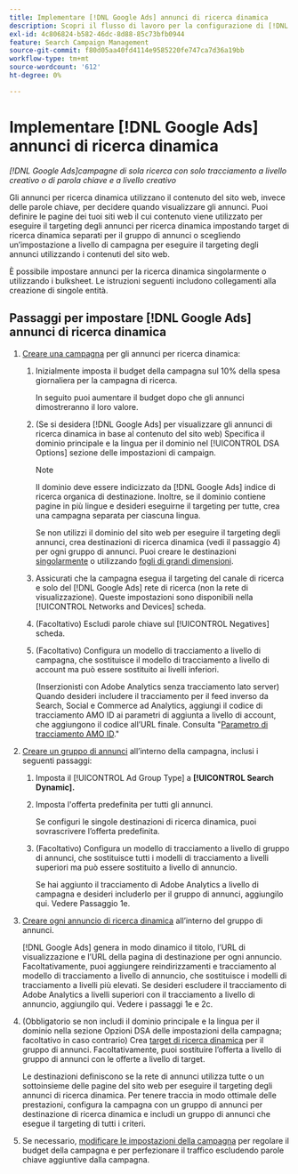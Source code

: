 ```yaml
---
title: Implementare [!DNL Google Ads] annunci di ricerca dinamica
description: Scopri il flusso di lavoro per la configurazione di [!DNL Google Ads] annunci di ricerca dinamica.
exl-id: 4c806824-b582-46dc-8d88-85c73bfb0944
feature: Search Campaign Management
source-git-commit: f80d05aa40fd4114e9585220fe747ca7d36a19bb
workflow-type: tm+mt
source-wordcount: '612'
ht-degree: 0%

---
```


# Implementare [!DNL Google Ads] annunci di ricerca dinamica

*[!DNL Google Ads]campagne di sola ricerca con solo tracciamento a livello creativo o di parola chiave e a livello creativo*

Gli annunci per ricerca dinamica utilizzano il contenuto del sito web, invece delle parole chiave, per decidere quando visualizzare gli annunci. Puoi definire le pagine dei tuoi siti web il cui contenuto viene utilizzato per eseguire il targeting degli annunci per ricerca dinamica impostando target di ricerca dinamica separati per il gruppo di annunci o scegliendo un’impostazione a livello di campagna per eseguire il targeting degli annunci utilizzando i contenuti del sito web.

È possibile impostare annunci per la ricerca dinamica singolarmente o utilizzando i bulksheet. Le istruzioni seguenti includono collegamenti alla creazione di singole entità.

## Passaggi per impostare [!DNL Google Ads] annunci di ricerca dinamica

1. [Creare una campagna](/help/search-social-commerce/campaign-management/campaigns/campaign-manage.md) per gli annunci per ricerca dinamica:

   1. Inizialmente imposta il budget della campagna sul 10% della spesa giornaliera per la campagna di ricerca.

      In seguito puoi aumentare il budget dopo che gli annunci dimostreranno il loro valore.

   1. (Se si desidera [!DNL Google Ads] per visualizzare gli annunci di ricerca dinamica in base al contenuto del sito web) Specifica il dominio principale e la lingua per il dominio nel [!UICONTROL DSA Options] sezione delle impostazioni di campaign.

      >[!NOTE]
      >
      >Il dominio deve essere indicizzato da [!DNL Google Ads] indice di ricerca organica di destinazione. Inoltre, se il dominio contiene pagine in più lingue e desideri eseguirne il targeting per tutte, crea una campagna separata per ciascuna lingua.

      Se non utilizzi il dominio del sito web per eseguire il targeting degli annunci, crea destinazioni di ricerca dinamica (vedi il passaggio 4) per ogni gruppo di annunci. Puoi creare le destinazioni [singolarmente](/help/search-social-commerce/campaign-management/campaigns/dynamic-search-target-manage.md) o utilizzando [fogli di grandi dimensioni](/help/search-social-commerce/campaign-management/bulksheets/bulksheet-about.md).

   1. Assicurati che la campagna esegua il targeting del canale di ricerca e solo del [!DNL Google Ads] rete di ricerca (non la rete di visualizzazione). Queste impostazioni sono disponibili nella [!UICONTROL Networks and Devices] scheda.

   1. (Facoltativo) Escludi parole chiave sul [!UICONTROL Negatives] scheda.

   1. (Facoltativo) Configura un modello di tracciamento a livello di campagna, che sostituisce il modello di tracciamento a livello di account ma può essere sostituito ai livelli inferiori.

      (Inserzionisti con Adobe Analytics senza tracciamento lato server) Quando desideri includere il tracciamento per il feed inverso da Search, Social e Commerce ad Analytics, aggiungi il codice di tracciamento AMO ID ai parametri di aggiunta a livello di account, che aggiungono il codice all’URL finale. Consulta &quot;[Parametro di tracciamento AMO ID](/help/search-social-commerce/tracking/skwcid-tracking-parameter.md).&quot;

1. [Creare un gruppo di annunci](/help/search-social-commerce/campaign-management/campaigns/ad-group-manage.md) all’interno della campagna, inclusi i seguenti passaggi:

   1. Imposta il [!UICONTROL Ad Group Type] a **[!UICONTROL Search Dynamic].**

   1. Imposta l&#39;offerta predefinita per tutti gli annunci.

      Se configuri le singole destinazioni di ricerca dinamica, puoi sovrascrivere l’offerta predefinita.

   1. (Facoltativo) Configura un modello di tracciamento a livello di gruppo di annunci, che sostituisce tutti i modelli di tracciamento a livelli superiori ma può essere sostituito a livello di annuncio.

      Se hai aggiunto il tracciamento di Adobe Analytics a livello di campagna e desideri includerlo per il gruppo di annunci, aggiungilo qui. Vedere Passaggio 1e.

1. [Creare ogni annuncio di ricerca dinamica](/help/search-social-commerce/campaign-management/campaigns/ad-manage.md) all’interno del gruppo di annunci.

   [!DNL Google Ads] genera in modo dinamico il titolo, l’URL di visualizzazione e l’URL della pagina di destinazione per ogni annuncio. Facoltativamente, puoi aggiungere reindirizzamenti e tracciamento al modello di tracciamento a livello di annuncio, che sostituisce i modelli di tracciamento a livelli più elevati.
Se desideri escludere il tracciamento di Adobe Analytics a livelli superiori con il tracciamento a livello di annuncio, aggiungilo qui. Vedere i passaggi 1e e 2c.

1. (Obbligatorio se non includi il dominio principale e la lingua per il dominio nella sezione Opzioni DSA delle impostazioni della campagna; facoltativo in caso contrario) Crea [target di ricerca dinamica](/help/search-social-commerce/campaign-management/campaigns/dynamic-search-target-manage.md) per il gruppo di annunci. Facoltativamente, puoi sostituire l’offerta a livello di gruppo di annunci con le offerte a livello di target.

   Le destinazioni definiscono se la rete di annunci utilizza tutte o un sottoinsieme delle pagine del sito web per eseguire il targeting degli annunci di ricerca dinamica. Per tenere traccia in modo ottimale delle prestazioni, configura la campagna con un gruppo di annunci per destinazione di ricerca dinamica e includi un gruppo di annunci che esegue il targeting di tutti i criteri.

1. Se necessario, [modificare le impostazioni della campagna](/help/search-social-commerce/campaign-management/campaigns/campaign-manage.md) per regolare il budget della campagna e per perfezionare il traffico escludendo parole chiave aggiuntive dalla campagna.
